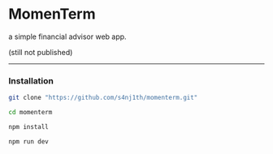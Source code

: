 
# MomenTerm

a simple financial advisor web app.

(still not published)

---
### Installation

``` bash
git clone "https://github.com/s4nj1th/momenterm.git"

cd momenterm

npm install

npm run dev
```
